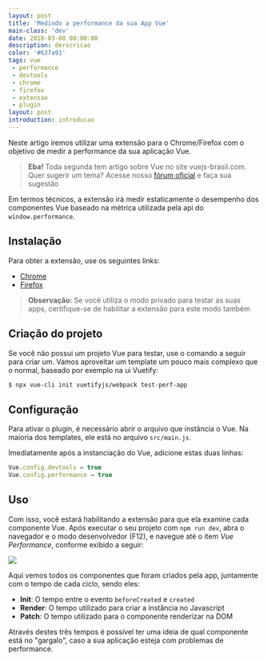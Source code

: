 ```yaml
---
layout: post
title: 'Medindo a performance da sua App Vue'
main-class: 'dev'
date: 2018-03-08 00:00:00 
description: derscricao
color: '#637a91'
tags: vue
 - performance
 - devtools
 - chrome
 - firefox
 - extensao
 - plugin
layout: post
introduction: introducao
---
```


Neste artigo iremos utilizar uma extensão para o Chrome/Firefox com o objetivo de medir a performance da sua aplicação Vue.

> **Eba!** Toda segunda tem artigo sobre Vue no site vuejs-brasil.com. Quer sugerir um tema? Acesse nosso [fórum oficial](https://github.com/vuejs-br/forum/issues/7) e faça sua sugestão

Em termos técnicos, a extensão irá medir estaticamente o desempenho dos componentes Vue baseado na métrica utilizada pela api do `window.performance`.

## Instalação
Para obter a extensão, use os seguintes links:

- [Chrome](https://chrome.google.com/webstore/detail/vue-performance-devtool/koljilikekcjfeecjefimopfffhkjbne)
- [Firefox](https://addons.mozilla.org/en-US/firefox/addon/vue-performance-devtool/)

> **Observação:** Se você utiliza o modo privado para testar as suas apps, certifique-se de habilitar a extensão para este modo também

## Criação do projeto

Se você não possui um projeto Vue para testar, use o comando a seguir para criar um. Vamos aproveitar um template um pouco mais complexo que o normal, baseado por exemplo na ui Vuetify:

```bash
$ npx vue-cli init vuetifyjs/webpack test-perf-app
```

## Configuração

Para ativar o plugin, é necessário abrir o arquivo que instância o Vue. Na maioria dos templates, ele está no arquivo `src/main.js`.

Imediatamente após a instanciação do Vue, adicione estas duas linhas:

```js
Vue.config.devtools = true
Vue.config.performance = true
```
## Uso

Com isso, você estará habilitando a extensão para que ela examine cada componente Vue. Após executar o seu projeto com `npm run dev`, abra o navegador e o modo desenvolvedor (F12), e navegue até o item *Vue Performance*, conforme exibido a seguir:

![](https://i.imgur.com/kt3DsGA.png)

Aqui vemos todos os componentes que foram criados pela app, juntamente com o tempo de cada ciclo, sendo eles:

- **Init**: O tempo entre o evento `beforeCreated` e `created`
- **Render**: O tempo utilizado para criar a instância no Javascript
- **Patch**: O tempo utilizado para o componente renderizar na DOM

Através destes três tempos é possível ter uma ideia de qual componente está no "gargalo", caso a sua aplicação esteja com problemas de performance. 

 
